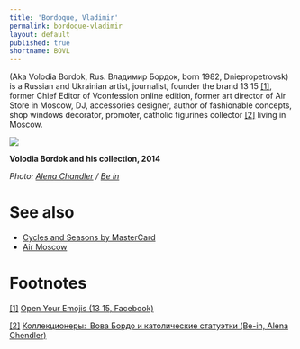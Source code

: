 ```yaml
---
title: 'Bordoque, Vladimir'
permalink: bordoque-vladimir
layout: default
published: true
shortname: BOVL
---
```

(Aka Volodia Bordok, Rus. Владимир Бордок, born 1982, Dniepropetrovsk) is a Russian and Ukrainian artist, journalist, founder the brand 13 15 <span id="a1">[\[1\]](#f1)</span>, former Chief Editor of Vconfession online edition, former art director of Air Store in Moscow, DJ, accessories designer, author of fashionable concepts, shop windows decorator, promoter, catholic figurines collector <span id="a2">[\[2\]](#f2)</span> living in Moscow.

![](http://www.be-in.ru/media/beingallery/uploads/2014/01/_08.jpg)

**Volodia Bordok and his collection, 2014**

*Photo: [Alena Chandler](chandler-alena) / [Be in](/source-name-page)*

# See also

+ [Cycles and Seasons by MasterCard](cycles-and-seasons-by-master-card)
+ [Air Moscow](air-moscow)


# Footnotes

[[1]](#a1) <span id="f1"></span> [Open Your Emojis (13 15, Facebook)](https://www.facebook.com/permalink.php?story_fbid=1116315648392344&id=197892613567990)

[[2]](#a2) <span id="f2"></span> [Коллекционеры: Вова Бордо и католические статуэтки (Be-in, Alena Chendler)](https://www.be-in.ru/review/31739-vova-bordo-i-katolicheskie-statuetki/)
